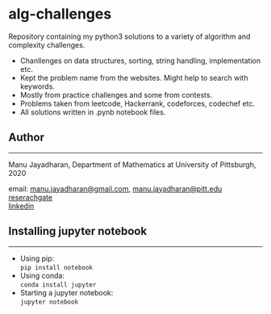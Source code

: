 # alg-challenges
Repository containing my python3 solutions to a variety of algorithm and complexity challenges.  

- Chanllenges on data structures, sorting, string handling, implementation etc.  
- Kept the problem name from the websites. Might help to search with keywords.  
- Mostly from practice challenges and some from contests.  
- Problems taken from leetcode, Hackerrank, codeforces, codechef etc. 
- All solutions written in .pynb notebook files. 


## Author
-----------
Manu Jayadharan, Department of Mathematics at University of Pittsburgh, 2020

email: [manu.jayadharan@gmail.com](mailto:manu.jayadharan@gmail.com), [manu.jayadharan@pitt.edu](mailto:manu.jayadharan@pitt.edu)   
[reserachgate](https://www.researchgate.net/profile/Manu_Jayadharan)  
[linkedin](https://www.linkedin.com/in/manu-jayadharan/)

## Installing jupyter notebook
----------------------
 - Using pip:  
`pip install notebook`
- Using conda:  
`conda install jupyter`
- Starting a jupyter notebook:  
 `jupyter notebook`
